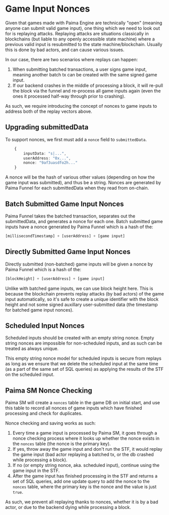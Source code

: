 # Game Input Nonces

Given that games made with Paima Engine are technically "open" (meaning anyone can submit valid game input), one thing which we need to look out for is replaying attacks. Replaying attacks are situations classically in blockchains (but liable to any openly accessible state machine) where a previous valid input is resubmitted to the state machine/blockchain. Usually this is done by bad actors, and can cause various issues.

In our case, there are two scenarios where replays can happen:

1. When submitting batched transactions, a user signs game input, meaning another batch tx can be created with the same signed game input.
2. If our backend crashes in the middle of processing a block, it will re-pull the block via the funnel and re-process all game inputs again (even the ones it processed half-way through prior to crashing).

As such, we require introducing the concept of nonces to game inputs to address both of the replay vectors above.

## Upgrading submittedData

To support nonces, we first must add a `nonce` field to `submittedData`.

```ts
    {
        inputData: "s|...",
        userAddress: "0x...",
        nonce: "9af3uasdfo2h..."
    }
```

A nonce will be the hash of various other values (depending on how the game input was submitted), and thus be a string. Nonces are generated by Paima Funnel for each submittedData when they read from on-chain.

## Batch Submitted Game Input Nonces

Paima Funnel takes the batched transaction, separates out the submittedData, and generates a nonce for each one. Batch submitted game inputs have a nonce generated by Paima Funnel which is a hash of the:

```js
[millisecondTimestamp] + [userAddress] + [game input]
```

## Directly Submitted Game Input Nonces

Directly submitted (non-batched) game inputs will be given a nonce by Paima Funnel which is a hash of the:

```js
[blockHeight] + [userAddress] + [game input]
```

Unlike with batched game inputs, we can use block height here. This is because the blockchain prevents replay attacks (by bad actors) of the game input automatically, so it's safe to create a unique identifier with the block height and not some signed auxillary user-submitted data (the timestamp for batched game input nonces).

## Scheduled Input Nonces

Scheduled inputs should be created with an empty string nonce. Empty string nonces are impossible for non-scheduled inputs, and as such can be treated as always unique.

This empty string nonce model for scheduled inputs is secure from replays as long as we ensure that we delete the scheduled input at the same time (as a part of the same set of SQL queries) as applying the results of the STF on the scheduled input.

## Paima SM Nonce Checking

Paima SM will create a `nonces` table in the game DB on initial start, and use this table to record all nonces of game inputs which have finished processing and check for duplicates.

Nonce checking and saving works as such:

1. Every time a game input is processed by Paima SM, it goes through a nonce checking process where it looks up whether the nonce exists in the `nonces` table (the nonce is the primary key).
2. If yes, throw away the game input and don't run the STF, it would replay the game input (bad actor replaying a batched tx, or the db crashed while processing a block).
3. If no (or empty string nonce, aka. scheduled input), continue using the game input in the STF.
4. After the game input has finished processing in the STF and returns a set of SQL queries, add one update query to add the nonce to the `nonces` table, where the primary key is the nonce and the value is just `true`.

As such, we prevent all replaying thanks to nonces, whether it is by a bad actor, or due to the backend dying while processing a block.
